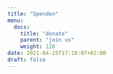 ```yaml
---
title: "Spenden"
menu:
  docs:
    title: "donate"
    parent: "join us"
    weight: 120
date: 2021-04-25T17:18:07+02:00
draft: false
---
```


